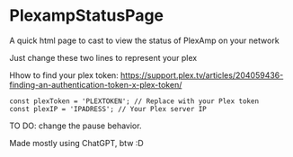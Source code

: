 # PlexampStatusPage
A quick html page to cast to view the status of PlexAmp on your network

Just change these two lines to represent your plex

Hhow to find your plex token: https://support.plex.tv/articles/204059436-finding-an-authentication-token-x-plex-token/

<code>const plexToken = 'PLEXTOKEN'; // Replace with your Plex token
    const plexIP = 'IPADRESS'; // Your Plex server IP
  </code>

  TO DO: 
  change the pause behavior. 

  Made mostly using ChatGPT, btw :D
